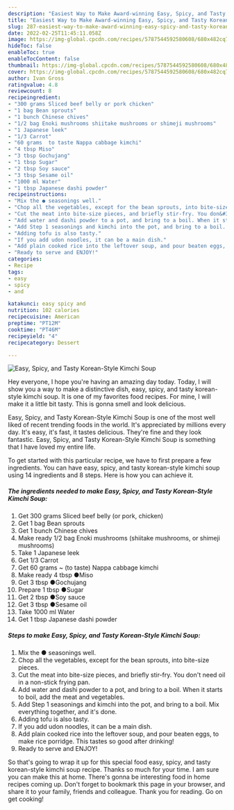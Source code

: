 ```yaml
---
description: "Easiest Way to Make Award-winning Easy, Spicy, and Tasty Korean-Style Kimchi Soup"
title: "Easiest Way to Make Award-winning Easy, Spicy, and Tasty Korean-Style Kimchi Soup"
slug: 287-easiest-way-to-make-award-winning-easy-spicy-and-tasty-korean-style-kimchi-soup
date: 2022-02-25T11:45:11.058Z
image: https://img-global.cpcdn.com/recipes/5787544592580608/680x482cq70/easy-spicy-and-tasty-korean-style-kimchi-soup-recipe-main-photo.jpg
hideToc: false
enableToc: true
enableTocContent: false
thumbnail: https://img-global.cpcdn.com/recipes/5787544592580608/680x482cq70/easy-spicy-and-tasty-korean-style-kimchi-soup-recipe-main-photo.jpg
cover: https://img-global.cpcdn.com/recipes/5787544592580608/680x482cq70/easy-spicy-and-tasty-korean-style-kimchi-soup-recipe-main-photo.jpg
author: Ivan Gross
ratingvalue: 4.8
reviewcount: 8
recipeingredient:
- "300 grams Sliced beef belly or pork chicken"
- "1 bag Bean sprouts"
- "1 bunch Chinese chives"
- "1/2 bag Enoki mushrooms shiitake mushrooms or shimeji mushrooms"
- "1 Japanese leek"
- "1/3 Carrot"
- "60 grams  to taste Nappa cabbage kimchi"
- "4 tbsp Miso"
- "3 tbsp Gochujang"
- "1 tbsp Sugar"
- "2 tbsp Soy sauce"
- "3 tbsp Sesame oil"
- "1000 ml Water"
- "1 tbsp Japanese dashi powder"
recipeinstructions:
- "Mix the ● seasonings well."
- "Chop all the vegetables, except for the bean sprouts, into bite-size pieces."
- "Cut the meat into bite-size pieces, and briefly stir-fry. You don&#39;t need oil in a non-stick frying pan."
- "Add water and dashi powder to a pot, and bring to a boil. When it starts to boil, add the meat and vegetables."
- "Add Step 1 seasonings and kimchi into the pot, and bring to a boil. Mix everything together, and it&#39;s done."
- "Adding tofu is also tasty."
- "If you add udon noodles, it can be a main dish."
- "Add plain cooked rice into the leftover soup, and pour beaten eggs, to make rice porridge. This tastes so good after drinking!"
- "Ready to serve and ENJOY!"
categories:
- Recipe
tags:
- easy
- spicy
- and

katakunci: easy spicy and 
nutrition: 102 calories
recipecuisine: American
preptime: "PT12M"
cooktime: "PT46M"
recipeyield: "4"
recipecategory: Dessert

---
```



![Easy, Spicy, and Tasty Korean-Style Kimchi Soup](https://img-global.cpcdn.com/recipes/5787544592580608/680x482cq70/easy-spicy-and-tasty-korean-style-kimchi-soup-recipe-main-photo.jpg)

Hey everyone, I hope you're having an amazing day today. Today, I will show you a way to make a distinctive dish, easy, spicy, and tasty korean-style kimchi soup. It is one of my favorites food recipes. For mine, I will make it a little bit tasty. This is gonna smell and look delicious.

Easy, Spicy, and Tasty Korean-Style Kimchi Soup is one of the most well liked of recent trending foods in the world. It's appreciated by millions every day. It's easy, it's fast, it tastes delicious. They're fine and they look fantastic. Easy, Spicy, and Tasty Korean-Style Kimchi Soup is something that I have loved my entire life.




To get started with this particular recipe, we have to first prepare a few ingredients. You can have easy, spicy, and tasty korean-style kimchi soup using 14 ingredients and 8 steps. Here is how you can achieve it.

<!--inarticleads1-->

##### The ingredients needed to make Easy, Spicy, and Tasty Korean-Style Kimchi Soup:

1. Get 300 grams Sliced beef belly (or pork, chicken)
1. Get 1 bag Bean sprouts
1. Get 1 bunch Chinese chives
1. Make ready 1/2 bag Enoki mushrooms (shiitake mushrooms, or shimeji mushrooms)
1. Take 1 Japanese leek
1. Get 1/3 Carrot
1. Get 60 grams ~ (to taste) Nappa cabbage kimchi
1. Make ready 4 tbsp ●Miso
1. Get 3 tbsp ●Gochujang
1. Prepare 1 tbsp ●Sugar
1. Get 2 tbsp ●Soy sauce
1. Get 3 tbsp ●Sesame oil
1. Take 1000 ml Water
1. Get 1 tbsp Japanese dashi powder




<!--inarticleads2-->

##### Steps to make Easy, Spicy, and Tasty Korean-Style Kimchi Soup:

1. Mix the ● seasonings well.
1. Chop all the vegetables, except for the bean sprouts, into bite-size pieces.
1. Cut the meat into bite-size pieces, and briefly stir-fry. You don&#39;t need oil in a non-stick frying pan.
1. Add water and dashi powder to a pot, and bring to a boil. When it starts to boil, add the meat and vegetables.
1. Add Step 1 seasonings and kimchi into the pot, and bring to a boil. Mix everything together, and it&#39;s done.
1. Adding tofu is also tasty.
1. If you add udon noodles, it can be a main dish.
1. Add plain cooked rice into the leftover soup, and pour beaten eggs, to make rice porridge. This tastes so good after drinking!
1. Ready to serve and ENJOY!



So that's going to wrap it up for this special food easy, spicy, and tasty korean-style kimchi soup recipe. Thanks so much for your time. I am sure you can make this at home. There's gonna be interesting food in home recipes coming up. Don't forget to bookmark this page in your browser, and share it to your family, friends and colleague. Thank you for reading. Go on get cooking!
